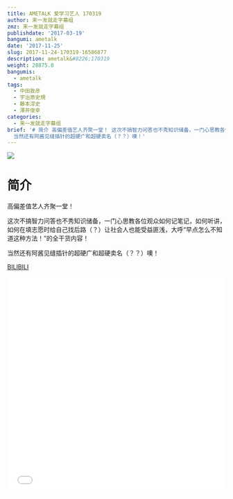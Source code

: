 ```yaml
---
title: AMETALK 爱学习艺人 170319
author: 来一发就走字幕组
zmz: 来一发就走字幕组
publishdate: '2017-03-19'
bangumi: ametalk
date: '2017-11-25'
slug: 2017-11-24-170319-16586877
description: ametalk&#8226;170319
weight: 28875.0
bangumis:
  - ametalk
tags:
  - 中田敦彦
  - 宇治原史規
  - 藤本淳史
  - 澤井俊幸
categories:
  - 来一发就走字幕组
brief: '# 简介 高偏差值艺人齐聚一堂！ 这次不搞智力问答也不秀知识储备，一门心思教各位观众如何记笔记，如何听讲，如何在填志愿时给自己找后路（？）让社会人也能受益匪浅，大呼“早点怎么不知道这种方法！”的全干货内容！
  当然还有阿酱见缝插针的超硬广和超硬卖名（？？）噢！'
---
```

![](https://i.imgur.com/7UM7Lnj.png)
# 简介  

高偏差值艺人齐聚一堂！

这次不搞智力问答也不秀知识储备，一门心思教各位观众如何记笔记，如何听讲，如何在填志愿时给自己找后路（？）让社会人也能受益匪浅，大呼“早点怎么不知道这种方法！”的全干货内容！

当然还有阿酱见缝插针的超硬广和超硬卖名（？？）噢！

[BILIBILI](https://www.bilibili.com/video/av16586877/)

<div class="vcontainer">  <iframe class="video" src="//www.bilibili.com/blackboard/player.html?aid=16586877" width="100%" height="500" frameborder="0" allowfullscreen="allowfullscreen"></iframe></div>
